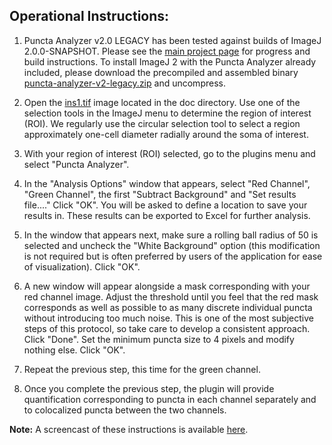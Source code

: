 Operational Instructions:
-------------------------
1. Puncta Analyzer v2.0 LEGACY has been tested against builds of ImageJ 2.0.0-SNAPSHOT. Please see the [main project page](https://github.com/physion/puncta-analyzer/tree/v2.0-legacy) for progress and build instructions. To install ImageJ 2 with the Puncta Analyzer already included, please download the precompiled and assembled binary  [puncta-analyzer-v2-legacy.zip](https://github.com/physion/puncta-analyzer/blob/v2.0-legacy/bin/puncta-analyzer-v2-legacy.zip?raw=true) and uncompress. 

2. Open the [ins1.tif](https://github.com/physion/puncta-analyzer/blob/v2.0-legacy/doc/ins1.tif?raw=true) image located in the doc directory. Use one of the selection tools in the ImageJ menu to determine the region of interest (ROI). We regularly use the circular selection tool to select a region approximately one-cell diameter radially around the soma of interest.

3. With your region of interest (ROI) selected, go to the plugins menu and select "Puncta Analyzer".

4. In the "Analysis Options" window that appears, select "Red Channel", "Green Channel", the first "Subtract Background" and "Set results file...." Click "OK". You will be asked to define a location to save your results in. These results can be exported to Excel for further analysis.

5. In the window that appears next, make sure a rolling ball radius of 50 is selected and uncheck the "White Background" option (this modification is not required but is often preferred by users of the application for ease of visualization). Click "OK".

6. A new window will appear alongside a mask corresponding with your red channel image. Adjust the threshold until you feel that the red mask corresponds as well as possible to as many discrete individual puncta without introducing too much noise. This is one of the most subjective steps of this protocol, so take care to develop a consistent approach. Click "Done". Set the minimum puncta size to 4 pixels and modify nothing else. Click "OK".

7. Repeat the previous step, this time for the green channel.

8. Once you complete the previous step, the plugin will provide quantification corresponding to puncta in each channel separately and to colocalized puncta between the two channels.

**Note:** A screencast of these instructions is available [here](https://github.com/physion/puncta-analyzer/blob/v2.0-legacy/doc/puncta_analyzer_screencast.mp4?raw=true).

